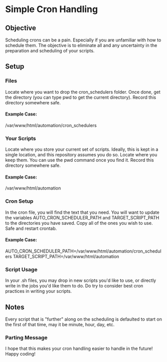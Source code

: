# Simple Cron Handling

## Objective

Scheduling crons can be a pain. Especially if you are unfamiliar with how to schedule them. The objective is to eliminate all and any uncertainty in the preparation and scheduling of your scripts.

## Setup

### Files

Locate where you want to drop the cron_schedulers folder. Once done, get the directory (you can type pwd to get the current directory). Record this directory somewhere safe.

#### Example Case:
/var/www/html/automation/cron_schedulers

### Your Scripts

Locate where you store your current set of scripts. Ideally, this is kept in a single location, and this repository assumes you do so. Locate where you keep them. You can use the pwd command once you find it. Record this directory somewhere safe.

#### Example Case:
/var/www/html/automation

### Cron Setup

In the cron file, you will find the text that you need. You will want to update the variables AUTO_CRON_SCHEDULER_PATH and TARGET_SCRIPT_PATH to the directories you have saved. Copy all of the ones you wish to use. Safe and restart crontab.

#### Example Case:
AUTO_CRON_SCHEDULER_PATH=/var/www/html/automation/cron_schedulers
TARGET_SCRIPT_PATH=/var/www/html/automation

### Script Usage

In your .sh files, you may drop in new scripts you'd like to use, or directly write in the jobs you'd like them to do. Do try to consider best cron practices in writing your scripts.

## Notes

Every script that is "further" along on the scheduling is defaulted to start on the first of that time, may it be minute, hour, day, etc.


### Parting Message

I hope that this makes your cron handling easier to handle in the future! Happy coding!